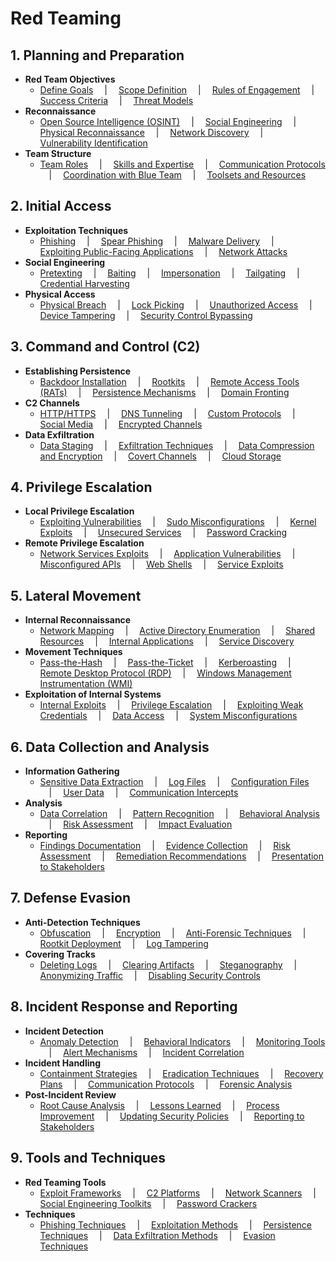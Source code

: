# Red Teaming

## 1. Planning and Preparation

- **Red Team Objectives**
  - [Define Goals](#) &emsp;|&emsp; [Scope Definition](#) &emsp;|&emsp; [Rules of Engagement](#) &emsp;|&emsp; [Success Criteria](#) &emsp;|&emsp; [Threat Models](#)
- **Reconnaissance**
  - [Open Source Intelligence (OSINT)](#) &emsp;|&emsp; [Social Engineering](#) &emsp;|&emsp; [Physical Reconnaissance](#) &emsp;|&emsp; [Network Discovery](#) &emsp;|&emsp; [Vulnerability Identification](#)
- **Team Structure**
  - [Team Roles](#) &emsp;|&emsp; [Skills and Expertise](#) &emsp;|&emsp; [Communication Protocols](#) &emsp;|&emsp; [Coordination with Blue Team](#) &emsp;|&emsp; [Toolsets and Resources](#)

## 2. Initial Access

- **Exploitation Techniques**
  - [Phishing](#) &emsp;|&emsp; [Spear Phishing](#) &emsp;|&emsp; [Malware Delivery](#) &emsp;|&emsp; [Exploiting Public-Facing Applications](#) &emsp;|&emsp; [Network Attacks](#)
- **Social Engineering**
  - [Pretexting](#) &emsp;|&emsp; [Baiting](#) &emsp;|&emsp; [Impersonation](#) &emsp;|&emsp; [Tailgating](#) &emsp;|&emsp; [Credential Harvesting](#)
- **Physical Access**
  - [Physical Breach](#) &emsp;|&emsp; [Lock Picking](#) &emsp;|&emsp; [Unauthorized Access](#) &emsp;|&emsp; [Device Tampering](#) &emsp;|&emsp; [Security Control Bypassing](#)

## 3. Command and Control (C2)

- **Establishing Persistence**
  - [Backdoor Installation](#) &emsp;|&emsp; [Rootkits](#) &emsp;|&emsp; [Remote Access Tools (RATs)](#) &emsp;|&emsp; [Persistence Mechanisms](#) &emsp;|&emsp; [Domain Fronting](#)
- **C2 Channels**
  - [HTTP/HTTPS](#) &emsp;|&emsp; [DNS Tunneling](#) &emsp;|&emsp; [Custom Protocols](#) &emsp;|&emsp; [Social Media](#) &emsp;|&emsp; [Encrypted Channels](#)
- **Data Exfiltration**
  - [Data Staging](#) &emsp;|&emsp; [Exfiltration Techniques](#) &emsp;|&emsp; [Data Compression and Encryption](#) &emsp;|&emsp; [Covert Channels](#) &emsp;|&emsp; [Cloud Storage](#)

## 4. Privilege Escalation

- **Local Privilege Escalation**
  - [Exploiting Vulnerabilities](#) &emsp;|&emsp; [Sudo Misconfigurations](#) &emsp;|&emsp; [Kernel Exploits](#) &emsp;|&emsp; [Unsecured Services](#) &emsp;|&emsp; [Password Cracking](#)
- **Remote Privilege Escalation**
  - [Network Services Exploits](#) &emsp;|&emsp; [Application Vulnerabilities](#) &emsp;|&emsp; [Misconfigured APIs](#) &emsp;|&emsp; [Web Shells](#) &emsp;|&emsp; [Service Exploits](#)

## 5. Lateral Movement

- **Internal Reconnaissance**
  - [Network Mapping](#) &emsp;|&emsp; [Active Directory Enumeration](#) &emsp;|&emsp; [Shared Resources](#) &emsp;|&emsp; [Internal Applications](#) &emsp;|&emsp; [Service Discovery](#)
- **Movement Techniques**
  - [Pass-the-Hash](#) &emsp;|&emsp; [Pass-the-Ticket](#) &emsp;|&emsp; [Kerberoasting](#) &emsp;|&emsp; [Remote Desktop Protocol (RDP)](#) &emsp;|&emsp; [Windows Management Instrumentation (WMI)](#)
- **Exploitation of Internal Systems**
  - [Internal Exploits](#) &emsp;|&emsp; [Privilege Escalation](#) &emsp;|&emsp; [Exploiting Weak Credentials](#) &emsp;|&emsp; [Data Access](#) &emsp;|&emsp; [System Misconfigurations](#)

## 6. Data Collection and Analysis

- **Information Gathering**
  - [Sensitive Data Extraction](#) &emsp;|&emsp; [Log Files](#) &emsp;|&emsp; [Configuration Files](#) &emsp;|&emsp; [User Data](#) &emsp;|&emsp; [Communication Intercepts](#)
- **Analysis**
  - [Data Correlation](#) &emsp;|&emsp; [Pattern Recognition](#) &emsp;|&emsp; [Behavioral Analysis](#) &emsp;|&emsp; [Risk Assessment](#) &emsp;|&emsp; [Impact Evaluation](#)
- **Reporting**
  - [Findings Documentation](#) &emsp;|&emsp; [Evidence Collection](#) &emsp;|&emsp; [Risk Assessment](#) &emsp;|&emsp; [Remediation Recommendations](#) &emsp;|&emsp; [Presentation to Stakeholders](#)

## 7. Defense Evasion

- **Anti-Detection Techniques**
  - [Obfuscation](#) &emsp;|&emsp; [Encryption](#) &emsp;|&emsp; [Anti-Forensic Techniques](#) &emsp;|&emsp; [Rootkit Deployment](#) &emsp;|&emsp; [Log Tampering](#)
- **Covering Tracks**
  - [Deleting Logs](#) &emsp;|&emsp; [Clearing Artifacts](#) &emsp;|&emsp; [Steganography](#) &emsp;|&emsp; [Anonymizing Traffic](#) &emsp;|&emsp; [Disabling Security Controls](#)

## 8. Incident Response and Reporting

- **Incident Detection**
  - [Anomaly Detection](#) &emsp;|&emsp; [Behavioral Indicators](#) &emsp;|&emsp; [Monitoring Tools](#) &emsp;|&emsp; [Alert Mechanisms](#) &emsp;|&emsp; [Incident Correlation](#)
- **Incident Handling**
  - [Containment Strategies](#) &emsp;|&emsp; [Eradication Techniques](#) &emsp;|&emsp; [Recovery Plans](#) &emsp;|&emsp; [Communication Protocols](#) &emsp;|&emsp; [Forensic Analysis](#)
- **Post-Incident Review**
  - [Root Cause Analysis](#) &emsp;|&emsp; [Lessons Learned](#) &emsp;|&emsp; [Process Improvement](#) &emsp;|&emsp; [Updating Security Policies](#) &emsp;|&emsp; [Reporting to Stakeholders](#)

## 9. Tools and Techniques

- **Red Teaming Tools**
  - [Exploit Frameworks](#) &emsp;|&emsp; [C2 Platforms](#) &emsp;|&emsp; [Network Scanners](#) &emsp;|&emsp; [Social Engineering Toolkits](#) &emsp;|&emsp; [Password Crackers](#)
- **Techniques**
  - [Phishing Techniques](#) &emsp;|&emsp; [Exploitation Methods](#) &emsp;|&emsp; [Persistence Techniques](#) &emsp;|&emsp; [Data Exfiltration Methods](#) &emsp;|&emsp; [Evasion Techniques](#)
